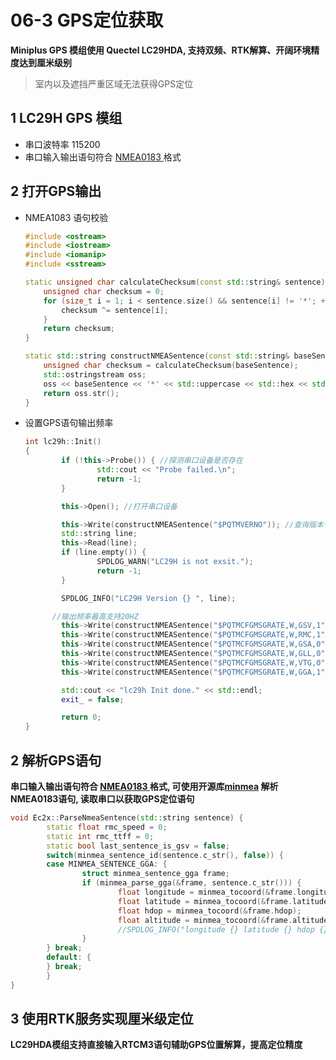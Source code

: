 # 06-3 GPS定位获取

**Miniplus GPS 模组使用 Quectel LC29HDA, 支持双频、RTK解算、开阔环境精度达到厘米级别**

> 室内以及遮挡严重区域无法获得GPS定位

## 1 LC29H GPS 模组

* 串口波特率 115200
* 串口输入输出语句符合 [NMEA0183 ](https://en.wikipedia.org/wiki/NMEA_0183)格式

## 2 打开GPS输出

* NMEA1083 语句校验

  ```c++
  #include <ostream>
  #include <iostream>
  #include <iomanip>
  #include <sstream>
  
  static unsigned char calculateChecksum(const std::string& sentence) {
      unsigned char checksum = 0;
      for (size_t i = 1; i < sentence.size() && sentence[i] != '*'; ++i) {
          checksum ^= sentence[i];
      }
      return checksum;
  }
  
  static std::string constructNMEASentence(const std::string& baseSentence) {
      unsigned char checksum = calculateChecksum(baseSentence);
      std::ostringstream oss;
      oss << baseSentence << '*' << std::uppercase << std::hex << std::setw(2) << std::setfill('0') << static_cast<int>(checksum) << "\r\n";
      return oss.str();
  }
  ```

* 设置GPS语句输出频率

  ```c++
  int lc29h::Init()
  {
          if (!this->Probe()) { //探测串口设备是否存在
                  std::cout << "Probe failed.\n";
                  return -1;
          }
  
          this->Open(); //打开串口设备
  
          this->Write(constructNMEASentence("$PQTMVERNO")); //查询版本号
          std::string line;
          this->Read(line);
          if (line.empty()) {
                  SPDLOG_WARN("LC29H is not exsit.");
                  return -1;
          }
  
          SPDLOG_INFO("LC29H Version {} ", line);
  
      	//输出频率最高支持20HZ
          this->Write(constructNMEASentence("$PQTMCFGMSGRATE,W,GSV,1")); //以1HZ 频率输出GSV语句
          this->Write(constructNMEASentence("$PQTMCFGMSGRATE,W,RMC,1")); //以1HZ 频率输出RMC语句
          this->Write(constructNMEASentence("$PQTMCFGMSGRATE,W,GSA,0")); //关闭GSA语句输出
          this->Write(constructNMEASentence("$PQTMCFGMSGRATE,W,GLL,0")); //关闭GLL语句输出
          this->Write(constructNMEASentence("$PQTMCFGMSGRATE,W,VTG,0")); //关闭VTG语句输出
          this->Write(constructNMEASentence("$PQTMCFGMSGRATE,W,GGA,1")); //以1HZ 频率输出GGA语句
  
          std::cout << "lc29h Init done." << std::endl;
          exit_ = false;
  
          return 0;
  }
  ```

  

## 2 解析GPS语句

**串口输入输出语句符合 [NMEA0183 ](https://en.wikipedia.org/wiki/NMEA_0183)格式, 可使用开源库[minmea](https://github.com/kosma/minmea) 解析NMEA0183语句, 读取串口以获取GPS定位语句**

```c++
void Ec2x::ParseNmeaSentence(std::string sentence) {
        static float rmc_speed = 0;
        static int rmc_ttff = 0;
        static bool last_sentence_is_gsv = false;
        switch(minmea_sentence_id(sentence.c_str(), false)) {
        case MINMEA_SENTENCE_GGA: {
                struct minmea_sentence_gga frame;
                if (minmea_parse_gga(&frame, sentence.c_str())) {
                        float longitude = minmea_tocoord(&frame.longitude);
                        float latitude = minmea_tocoord(&frame.latitude);
                        float hdop = minmea_tocoord(&frame.hdop);
                        float altitude = minmea_tocoord(&frame.altitude);
                        //SPDLOG_INFO("longitude {} latitude {} hdop {} altitude {} fix_quality {}",ongitude, latitude, hdop, altitude, frame.fix_quality);
                }
        } break;
        default: {
        } break;
        }
}
```

## 3 使用RTK服务实现厘米级定位

**LC29HDA模组支持直接输入RTCM3语句辅助GPS位置解算，提高定位精度**

